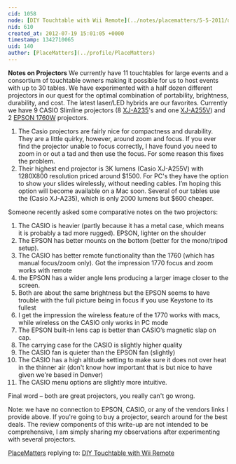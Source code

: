 ```yaml
---
cid: 1058
node: [DIY Touchtable with Wii Remote](../notes/placematters/5-5-2011/diy-touchtable-wii-remote)
nid: 610
created_at: 2012-07-19 15:01:05 +0000
timestamp: 1342710065
uid: 140
author: [PlaceMatters](../profile/PlaceMatters)
---
```


<strong>Notes on Projectors</strong>
We currently have 11 touchtables for large events and a consortium of touchtable owners making it possible for us to host events with up to 30 tables. We have experimented with a half dozen different projectors in our quest for the optimal combination of portability, brightness, durability, and cost. The latest laser/LED hybrids are our favorites.  Currently we have 9 CASIO Slimline projectors (8 <a href="http://www.newegg.com/Product/Product.aspx?Item=N82E16824124008">XJ-A235</a>'s and one <a href="http://www.projectorpeople.com/projectors/projdtls.asp?itemid=26150&itmname=Casio+XJ%2DA255V">XJ-A255V</a>) and 2 <a href="http://www.officemax.com/technology/projectors-accessories/business-projectors/product-prod3170280">EPSON 1760W</a> projectors.
1.	The Casio projectors are fairly nice for compactness and durability. They are a little quirky, however, around zoom and focus. If you ever find the projector unable to focus correctly, I have found you need to zoom in or out a tad and then use the focus.  For some reason this fixes the problem.
2.	Their highest end projector is 3K lumens (Casio XJ-A255V) with 1280X800 resolution priced around $1500. For PC's they have the option to show your slides wirelessly, without needing cables. I’m hoping this option will become available on a Mac soon. Several of our tables use the (Casio XJ-A235), which is only 2000 lumens but $600 cheaper.

Someone recently asked some comparative notes on the two projectors:
1.	The CASIO is heavier (partly because it has a metal case, which means it is probably a tad more rugged). EPSON, lighter on the shoulder
2.	The EPSON has better mounts on the bottom (better for the mono/tripod setup).  
3.	The CASIO has better remote functionality than the 1760 (which has manual focus/zoom only). Got the impression 1770 focus and zoom works with remote
4.	the EPSON has a wider angle lens producing a larger image closer to the screen.
5.	Both are about the same brightness but the EPSON seems to have trouble with the full picture being in focus if you use Keystone to its fullest
6.	I get the impression the wireless feature of the 1770 works with macs, while wireless on the CASIO only works in PC mode
7.	The EPSON built-in lens cap is better than CASIO’s magnetic slap on cap.
8.	The carrying case for the CASIO is slightly higher quality
9.	The CASIO fan is quieter than the EPSON fan (slightly)
10.	The CASIO has a high altitude setting to make sure it does not over heat in the thinner air (don't know how important that is but nice to have given we're based in Denver)
11.	The CASIO menu options are slightly more intuitive.

Final word – both are great projectors, you really can't go wrong.  

Note: we have no connection to EPSON, CASIO, or any of the vendors links I provide above. If you're going to buy a projector, search around for the best deals. The review components of this write-up are not intended to be comprehensive, I am simply sharing my observations after experimenting with several projectors.   


[PlaceMatters](../profile/PlaceMatters) replying to: [DIY Touchtable with Wii Remote](../notes/placematters/5-5-2011/diy-touchtable-wii-remote)

